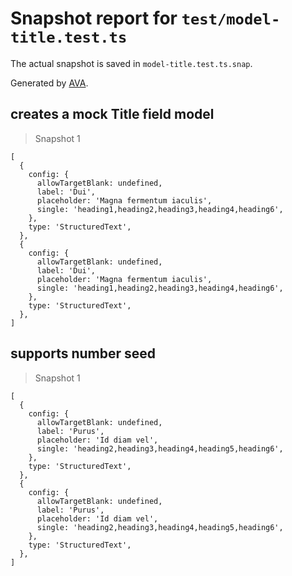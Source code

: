 # Snapshot report for `test/model-title.test.ts`

The actual snapshot is saved in `model-title.test.ts.snap`.

Generated by [AVA](https://avajs.dev).

## creates a mock Title field model

> Snapshot 1

    [
      {
        config: {
          allowTargetBlank: undefined,
          label: 'Dui',
          placeholder: 'Magna fermentum iaculis',
          single: 'heading1,heading2,heading3,heading4,heading6',
        },
        type: 'StructuredText',
      },
      {
        config: {
          allowTargetBlank: undefined,
          label: 'Dui',
          placeholder: 'Magna fermentum iaculis',
          single: 'heading1,heading2,heading3,heading4,heading6',
        },
        type: 'StructuredText',
      },
    ]

## supports number seed

> Snapshot 1

    [
      {
        config: {
          allowTargetBlank: undefined,
          label: 'Purus',
          placeholder: 'Id diam vel',
          single: 'heading2,heading3,heading4,heading5,heading6',
        },
        type: 'StructuredText',
      },
      {
        config: {
          allowTargetBlank: undefined,
          label: 'Purus',
          placeholder: 'Id diam vel',
          single: 'heading2,heading3,heading4,heading5,heading6',
        },
        type: 'StructuredText',
      },
    ]
